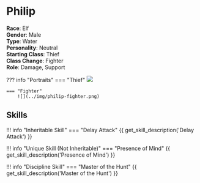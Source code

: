 # Philip

**Race**: Elf  
**Gender**: Male  
**Type**: Water  
**Personality**: Neutral  
**Starting Class**: Thief  
**Class Change**: Fighter  
**Role**: Damage, Support

??? info "Portraits"
    === "Thief"
        ![](../img/philip-thief.png)

    === "Fighter"
        ![](../img/philip-fighter.png)

## Skills

!!! info "Inheritable Skill"
    === "Delay Attack"
        {{ get_skill_description('Delay Attack') }}

!!! info "Unique Skill (Not Inheritable)"
    === "Presence of Mind"
        {{ get_skill_description('Presence of Mind') }}

!!! info "Discipline Skill"
    === "Master of the Hunt"
        {{ get_skill_description('Master of the Hunt') }}
